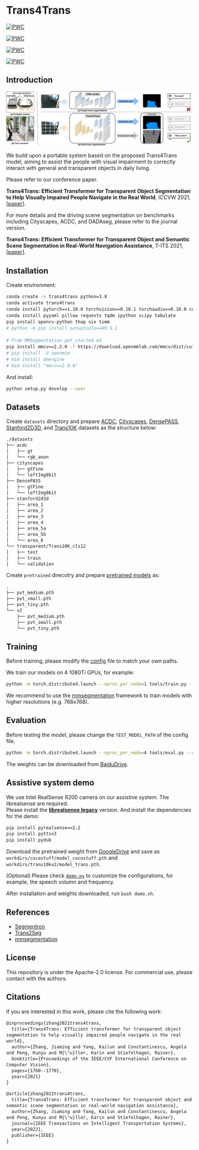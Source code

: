 # Trans4Trans

[![PWC](https://img.shields.io/endpoint.svg?url=https://paperswithcode.com/badge/trans4trans-efficient-transformer-for/semantic-segmentation-on-trans10k)](https://paperswithcode.com/sota/semantic-segmentation-on-trans10k?p=trans4trans-efficient-transformer-for)

[![PWC](https://img.shields.io/endpoint.svg?url=https://paperswithcode.com/badge/trans4trans-efficient-transformer-for-1/semantic-segmentation-on-dada-seg)](https://paperswithcode.com/sota/semantic-segmentation-on-dada-seg?p=trans4trans-efficient-transformer-for-1)

[![PWC](https://img.shields.io/endpoint.svg?url=https://paperswithcode.com/badge/trans4trans-efficient-transformer-for/semantic-segmentation-on-eventscape)](https://paperswithcode.com/sota/semantic-segmentation-on-eventscape?p=trans4trans-efficient-transformer-for)

[![PWC](https://img.shields.io/endpoint.svg?url=https://paperswithcode.com/badge/trans4trans-efficient-transformer-for-1/semantic-segmentation-on-cityscapes-val)](https://paperswithcode.com/sota/semantic-segmentation-on-cityscapes-val?p=trans4trans-efficient-transformer-for-1)

## Introduction
![trans4trans](trans4trans_fig_1.jpg)

We build upon a portable system based on the proposed Trans4Trans model, aiming to assist the people with visual impairment to correctly interact with general and transparent objects in daily living. 

Please refer to our conference paper.

**Trans4Trans: Efficient Transformer for Transparent Object Segmentation to Help Visually Impaired People Navigate in the Real World**, ICCVW 2021, [[paper](https://arxiv.org/pdf/2107.03172.pdf)].

For more details and the driving scene segmentation on benchmarks including Cityscapes, ACDC, and DADAseg, please refer to the journal version.

**Trans4Trans: Efficient Transformer for Transparent Object and Semantic Scene Segmentation in Real-World Navigation Assistance**, T-ITS 2021, [[paper](https://arxiv.org/pdf/2108.09174.pdf)].


## Installation

Create environment:

```bash
conda create -n trans4trans python=3.8
conda activate trans4trans
conda install pytorch==1.10.0 torchvision==0.10.1 torchaudio==0.10.0 cudatoolkit=11.1 -c pytorch -c conda-forge
conda install pyyaml pillow requests tqdm ipython scipy tabulate
pip install opencv-python thop six timm
# python -m pip install setuptools==69.5.1

# From MMSegmentation get_started.md
pip install mmcv==2.2.0 -f https://download.openmmlab.com/mmcv/dist/cu118/torch2.3/index.html
# pip install -U openmim
# mim install mmengine
# mim install "mmcv>=2.0.0"
```

And install:

```bash
python setup.py develop --user
```

## Datasets
Create `datasets` directory and prepare [ACDC](https://acdc.vision.ee.ethz.ch/), [Cityscapes](https://www.cityscapes-dataset.com/), [DensePASS](https://github.com/chma1024/DensePASS#dataset), [Stanford2D3D](http://buildingparser.stanford.edu/dataset.html), and [Trans10K](https://github.com/xieenze/Trans2Seg#data-preparation) datasets as the structure below:

```text
./datasets
├── acdc 
│   ├── gt
│   └── rgb_anon
├── cityscapes
│   ├── gtFine
│   └── leftImg8bit
├── DensePASS
│   ├── gtFine
│   └── leftImg8bit
├── stanford2d3d
│   ├── area_1
│   ├── area_2
│   ├── area_3
│   ├── area_4
│   ├── area_5a
│   ├── area_5b
│   └── area_6
└── transparent/Trans10K_cls12
│   ├── test
│   ├── train
│   └── validation
```

Create `pretrained` direcotry and prepare [pretrained models](https://github.com/whai362/PVT#image-classification) as:

```text
.
├── pvt_medium.pth
├── pvt_small.pth
├── pvt_tiny.pth
└── v2
    ├── pvt_medium.pth
    ├── pvt_small.pth
    └── pvt_tiny.pth
```

## Training 

Before training, please modify the [config](./configs) file to match your own paths.

We train our models on 4 1080Ti GPUs, for example:

```bash
python -m torch.distributed.launch --nproc_per_node=1 tools/train.py --config-file configs/trans10kv2/pvt_tiny_FPT.yaml
```

We recommend to use the [mmsegmentation](https://github.com/open-mmlab/mmsegmentation) framework to train models with higher resolutions (e.g. 768x768).

## Evaluation

Before testing the model, please change the `TEST_MODEL_PATH` of the config file.

```bash
python -m torch.distributed.launch --nproc_per_node=4 tools/eval.py --config-file configs/trans10kv2/pvt_tiny_FPT.yaml
```
The weights can be downloaded from [BaiduDrive](https://pan.baidu.com/s/1N2VbNRwrqsQELMw7A6_xew?pwd=mq2v).



## Assistive system demo

We use Intel RealSense R200 camera on our assistive system. The librealsense are required.  
Please install the [**librealsense legacy**](https://github.com/IntelRealSense/librealsense/tree/legacy) version.
And install the dependencies for the demo:

```bash
pip install pyrealsense==2.2
pip install pyttsx3
pip install pydub
```

Download the pretrained weight from [GoogleDrive](https://drive.google.com/drive/folders/1_b1oSheDtniegqirWNPj7xb9VcaU-25r?usp=sharing) and save as `workdirs/cocostuff/model_cocostuff.pth` and `workdirs/trans10kv2/model_trans.pth`.

(Optional) Please check [`demo.py`](./demo.py) to customize the configurations, for example, the speech volumn and frequency.

After installation and weights downloaded, run `bash demo.sh`.


## References
* [Segmentron](https://github.com/LikeLy-Journey/SegmenTron)
* [Trans2Seg](https://github.com/xieenze/Trans2Seg)
* [mmsegmentation](https://github.com/open-mmlab/mmsegmentation)

## License

This repository is under the Apache-2.0 license. For commercial use, please contact with the authors.


## Citations

If you are interested in this work, please cite the following work:

```text
@inproceedings{zhang2021trans4trans,
  title={Trans4Trans: Efficient transformer for transparent object segmentation to help visually impaired people navigate in the real world},
  author={Zhang, Jiaming and Yang, Kailun and Constantinescu, Angela and Peng, Kunyu and M{\"u}ller, Karin and Stiefelhagen, Rainer},
  booktitle={Proceedings of the IEEE/CVF International Conference on Computer Vision},
  pages={1760--1770},
  year={2021}
}
```

```text  
@article{zhang2022trans4trans,
  title={Trans4Trans: Efficient transformer for transparent object and semantic scene segmentation in real-world navigation assistance},
  author={Zhang, Jiaming and Yang, Kailun and Constantinescu, Angela and Peng, Kunyu and M{\"u}ller, Karin and Stiefelhagen, Rainer},
  journal={IEEE Transactions on Intelligent Transportation Systems},
  year={2022},
  publisher={IEEE}
}
```
